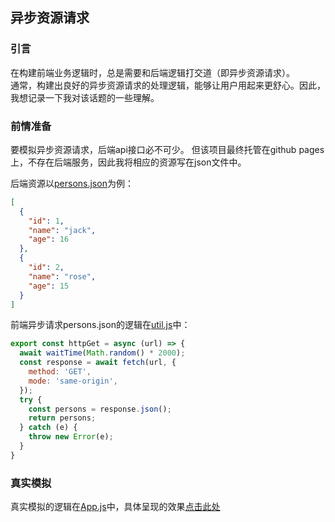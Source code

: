 ## 异步资源请求

### 引言

在构建前端业务逻辑时，总是需要和后端逻辑打交道（即异步资源请求）。  
通常，构建出良好的异步资源请求的处理逻辑，能够让用户用起来更舒心。因此，我想记录一下我对该话题的一些理解。

### 前情准备

要模拟异步资源请求，后端api接口必不可少。 
但该项目最终托管在github pages上，不存在后端服务，因此我将相应的资源写在json文件中。

后端资源以[persons.json](public/services/persons.json)为例：  
```json
[
  {
    "id": 1,
    "name": "jack",
    "age": 16
  },
  {
    "id": 2,
    "name": "rose",
    "age": 15
  }
]
```

前端异步请求persons.json的逻辑在[util.js](src/util.js)中：
```js
export const httpGet = async (url) => {
  await waitTime(Math.random() * 2000);
  const response = await fetch(url, {
    method: 'GET',
    mode: 'same-origin',
  });
  try {
    const persons = response.json();
    return persons;
  } catch (e) {
    throw new Error(e);
  }
}
```

### 真实模拟

真实模拟的逻辑在[App.js](src/App.js)中，具体呈现的效果[点击此处](https://familyboat.github.io/async-resource)